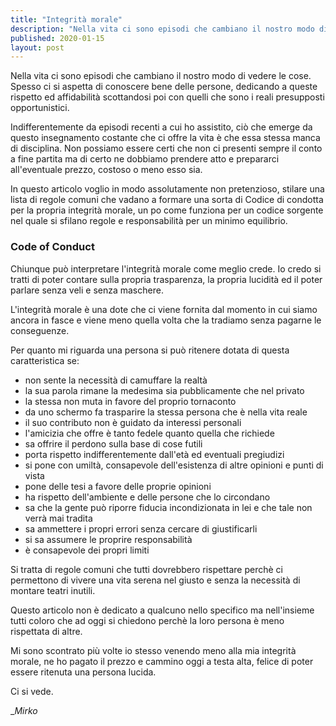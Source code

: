 ```yaml
---
title: "Integrità morale"
description: "Nella vita ci sono episodi che cambiano il nostro modo di vedere le cose."
published: 2020-01-15
layout: post
---
```

Nella vita ci sono episodi che cambiano il nostro modo di vedere le cose. Spesso ci si aspetta di conoscere bene delle persone, dedicando a queste rispetto ed affidabilità scottandosi poi con quelli che sono i reali presupposti opportunistici.

Indifferentemente da episodi recenti a cui ho assistito, ciò che emerge da questo insegnamento costante che ci offre la vita è che essa stessa manca di disciplina. Non possiamo essere certi che non ci presenti sempre il conto a fine partita ma di certo ne dobbiamo prendere atto e prepararci all'eventuale prezzo, costoso o meno esso sia.

In questo articolo voglio in modo assolutamente non pretenzioso, stilare una lista di regole comuni che vadano a formare una sorta di Codice di condotta per la propria integrità morale, un po come funziona per un codice sorgente nel quale si sfilano regole e responsabilità per un minimo equilibrio.

### Code of Conduct

Chiunque può interpretare l'integrità morale come meglio crede. Io credo si tratti di poter contare sulla propria trasparenza, la propria lucidità ed il poter parlare senza veli e senza maschere.

L'integrità morale è una dote che ci viene fornita dal momento in cui siamo ancora in fasce e viene meno quella volta che la tradiamo senza pagarne le conseguenze.

Per quanto mi riguarda una persona si può ritenere dotata di questa caratteristica se:

*   non sente la necessità di camuffare la realtà
*   la sua parola rimane la medesima sia pubblicamente che nel privato
*   la stessa non muta in favore del proprio tornaconto
*   da uno schermo fa trasparire la stessa persona che è nella vita reale
*   il suo contributo non è guidato da interessi personali
*   l'amicizia che offre è tanto fedele quanto quella che richiede
*   sa offrire il perdono sulla base di cose futili
*   porta rispetto indifferentemente dall'età ed eventuali pregiudizi
*   si pone con umiltà, consapevole dell'esistenza di altre opinioni e punti di vista
*   pone delle tesi a favore delle proprie opinioni
*   ha rispetto dell'ambiente e delle persone che lo circondano
*   sa che la gente può riporre fiducia incondizionata in lei e che tale non verrà mai tradita
*   sa ammettere i propri errori senza cercare di giustificarli
*   si sa assumere le proprire responsabilità
*   è consapevole dei propri limiti

Si tratta di regole comuni che tutti dovrebbero rispettare perchè ci permettono di vivere una vita serena nel giusto e senza la necessità di montare teatri inutili.

Questo articolo non è dedicato a qualcuno nello specifico ma nell'insieme tutti coloro che ad oggi si chiedono perchè la loro persona è meno rispettata di altre.

Mi sono scontrato più volte io stesso venendo meno alla mia integrità morale, ne ho pagato il prezzo e cammino oggi a testa alta, felice di poter essere ritenuta una persona lucida.

Ci si vede.

__Mirko_